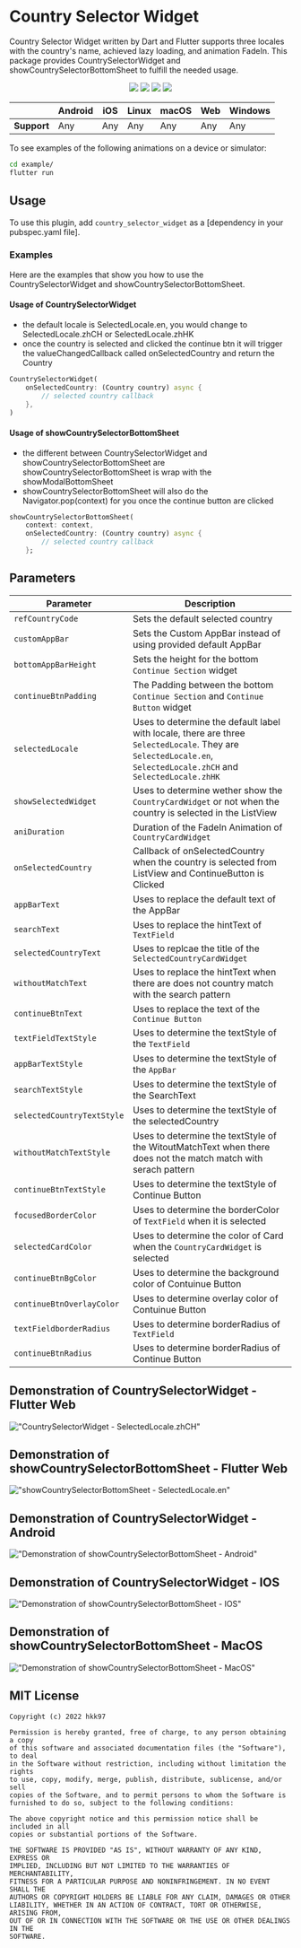 # Country Selector Widget

Country Selector Widget written by Dart and Flutter supports three locales with the country's name, achieved lazy loading, and animation FadeIn. This package provides CountrySelectorWidget and showCountrySelectorBottomSheet to fulfill the needed usage.

<p align="center">
     <a href="https://github.com/flutter/flutter/tree/3.3.8" alt="Flutter">
        <img src="https://img.shields.io/badge/Flutter-v3.3.8 (stable)-4BC51D.svg?style=flat" /></a>
     <a alt="Dart">
        <img src="https://img.shields.io/badge/Dart-v2.18.4 (stable)-4BC51D.svg?style=flat" /></a>
     <a alt="DevTools">
        <img src="https://img.shields.io/badge/DevTools-v2.15.0 (stable)-4BC51D.svg?style=flat" /></a>
     <a alt="VS Code">
        <img src="https://img.shields.io/badge/VS Code-v1.68.1-4BC51D.svg?style=flat" /></a>
</p>

|             | Android | iOS  | Linux | macOS  | Web | Windows     |
|-------------|---------|------|-------|--------|-----|-------------|
| **Support** | Any | Any | Any   | Any | Any | Any         |

To see examples of the following animations on a device or simulator:

```bash
cd example/
flutter run
```

## Usage

To use this plugin, add `country_selector_widget` as a [dependency in your pubspec.yaml file].

### Examples

Here are the examples that show you how to use the CountrySelectorWidget and showCountrySelectorBottomSheet.

#### Usage of CountrySelectorWidget

- the default locale is SelectedLocale.en, you would change to SelectedLocale.zhCH or SelectedLocale.zhHK
- once the country is selected and clicked the continue btn it will trigger the valueChangedCallback called onSelectedCountry and return the Country

```dart
CountrySelectorWidget(
    onSelectedCountry: (Country country) async {
        // selected country callback 
    },
)
```

#### Usage of showCountrySelectorBottomSheet

- the different between CountrySelectorWidget and showCountrySelectorBottomSheet are showCountrySelectorBottomSheet is wrap with the showModalBottomSheet
- showCountrySelectorBottomSheet will also do the Navigator.pop(context) for you once the continue button are clicked

```dart
showCountrySelectorBottomSheet(
    context: context,
    onSelectedCountry: (Country country) async {
        // selected country callback 
    };
```

## Parameters

| Parameter | Description |
|---|---|
| `refCountryCode` | Sets the default selected country |
| `customAppBar` | Sets the Custom AppBar instead of using provided default AppBar  |
| `bottomAppBarHeight` | Sets the height for the bottom `Continue Section` widget |
| `continueBtnPadding` | The Padding between the bottom `Continue Section` and `Continue Button` widget |
| `selectedLocale` | Uses to determine the default label with locale, there are three `SelectedLocale`. They are `SelectedLocale.en`, `SelectedLocale.zhCH` and `SelectedLocale.zhHK` |
| `showSelectedWidget` | Uses to determine wether show the `CountryCardWidget` or not when the country is selected in the ListView |
| `aniDuration` | Duration of the FadeIn Animation of `CountryCardWidget` |
| `onSelectedCountry` | Callback of onSelectedCountry when the country is selected from ListView and ContinueButton is Clicked |
| `appBarText` | Uses to replace the default text of the AppBar |
| `searchText` | Uses to replace the hintText of `TextField` |
| `selectedCountryText` | Uses to replcae the title of the `SelectedCountryCardWidget` |
| `withoutMatchText` |  Uses to replace the hintText when there are does not country match with the search pattern |
| `continueBtnText` | Uses to replace the text of the `Continue Button` |
| `textFieldTextStyle` | Uses to determine the textStyle of the `TextField` |
| `appBarTextStyle` | Uses to determine the textStyle of the `AppBar` |
| `searchTextStyle` | Uses to determine the textStyle of the SearchText |
| `selectedCountryTextStyle` | Uses to determine the textStyle of the selectedCountry |
| `withoutMatchTextStyle` | Uses to determine the textStyle of the WitoutMatchText when there does not the match match with serach pattern |
| `continueBtnTextStyle` | Uses to determine the textStyle of Continue Button |
| `focusedBorderColor` | Uses to determine the borderColor of `TextField` when it is selected |
| `selectedCardColor` | Uses to determine the color of Card when the `CountryCardWidget` is selected |
| `continueBtnBgColor` | Uses to determine the background color of Contuinue Button |
| `continueBtnOverlayColor` | Uses to determine overlay color of Contuinue Button |
| `textFieldborderRadius` | Uses to determine borderRadius of `TextField` |
| `continueBtnRadius` | Uses to determine borderRadius of Continue Button |

## Demonstration of CountrySelectorWidget - Flutter Web

!["CountrySelectorWidget - SelectedLocale.zhCH"](https://github.com/hkk97/country_selector_widget/blob/master/example/demo_gifs/countrySelectorWidget_demo.gif?raw=true)

## Demonstration of showCountrySelectorBottomSheet - Flutter Web

!["showCountrySelectorBottomSheet - SelectedLocale.en"](https://github.com/hkk97/country_selector_widget/blob/master/example/demo_gifs/showCountrySelectorBottomSheet.gif?raw=true)

## Demonstration of CountrySelectorWidget - Android

!["Demonstration of showCountrySelectorBottomSheet - Android"](https://github.com/hkk97/country_selector_widget/blob/master/example/demo_gifs/android_demo.gif?raw=true)

## Demonstration of CountrySelectorWidget - IOS

!["Demonstration of showCountrySelectorBottomSheet - IOS"](https://github.com/hkk97/country_selector_widget/blob/master/example/demo_gifs/ios_demo.gif?raw=true)

## Demonstration of showCountrySelectorBottomSheet - MacOS

!["Demonstration of showCountrySelectorBottomSheet - MacOS"](https://github.com/hkk97/country_selector_widget/blob/master/example/demo_gifs/mac_os_demo.gif?raw=true)

## MIT License

```
Copyright (c) 2022 hkk97

Permission is hereby granted, free of charge, to any person obtaining a copy
of this software and associated documentation files (the "Software"), to deal
in the Software without restriction, including without limitation the rights
to use, copy, modify, merge, publish, distribute, sublicense, and/or sell
copies of the Software, and to permit persons to whom the Software is
furnished to do so, subject to the following conditions:

The above copyright notice and this permission notice shall be included in all
copies or substantial portions of the Software.

THE SOFTWARE IS PROVIDED "AS IS", WITHOUT WARRANTY OF ANY KIND, EXPRESS OR
IMPLIED, INCLUDING BUT NOT LIMITED TO THE WARRANTIES OF MERCHANTABILITY,
FITNESS FOR A PARTICULAR PURPOSE AND NONINFRINGEMENT. IN NO EVENT SHALL THE
AUTHORS OR COPYRIGHT HOLDERS BE LIABLE FOR ANY CLAIM, DAMAGES OR OTHER
LIABILITY, WHETHER IN AN ACTION OF CONTRACT, TORT OR OTHERWISE, ARISING FROM,
OUT OF OR IN CONNECTION WITH THE SOFTWARE OR THE USE OR OTHER DEALINGS IN THE
SOFTWARE.
```
